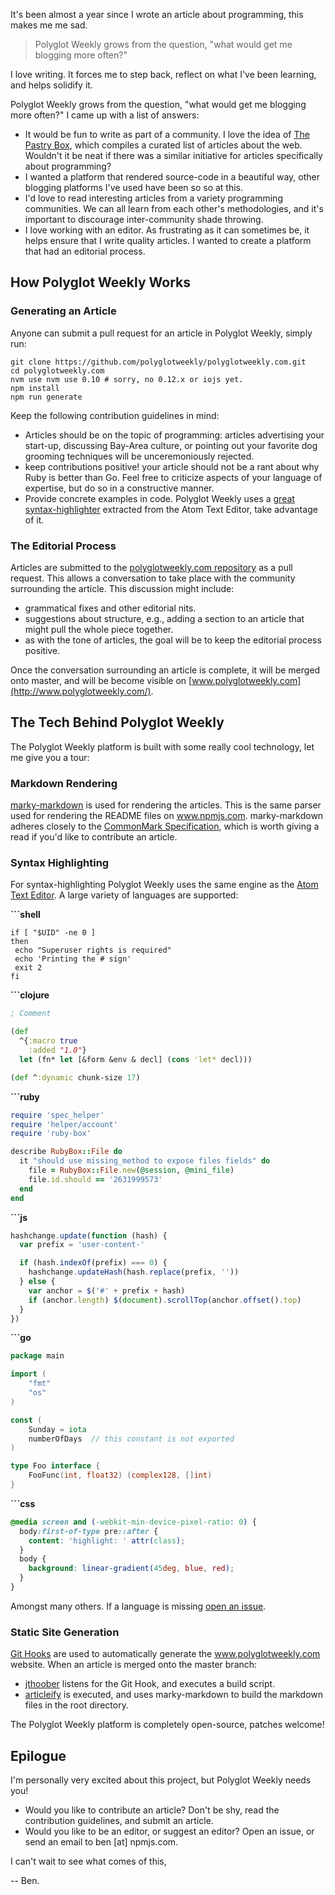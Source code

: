 <!--
headline: Introducing polyglotweekly.com
description: introducing the Polyglot Weekly project
author: Ben Coe
datePublished: 2015-04-05
twitter: benjamincoe
github: bcoe
-->

It's been almost a year since I wrote an article about programming, this makes me me sad.

> Polyglot Weekly grows from the question, "what would get me blogging more often?"

I love writing. It forces me to step back, reflect on what I've been learning, and helps solidify it.

Polyglot Weekly grows from the question, "what would get me blogging more often?" I came up with a list of answers:

* It would be fun to write as part of a community. I love the idea of
  [The Pastry Box](https://twitter.com/thepastrybox), which compiles a curated list of articles about the web. Wouldn't it be neat if there was a similar initiative for articles specifically about programming?
* I wanted a platform that rendered source-code in a beautiful way,
  other blogging platforms I've used have been so so at this.
* I'd love to read interesting articles from a variety programming communities.
  We can all learn from each other's methodologies, and it's important to discourage  inter-community shade throwing.
* I love working with an editor. As frustrating as it can sometimes be, it helps
  ensure that I write quality articles. I wanted to create a platform that
  had an editorial process.

## How Polyglot Weekly Works

### Generating an Article

Anyone can submit a pull request for an article in Polyglot Weekly, simply run:

```shell
git clone https://github.com/polyglotweekly/polyglotweekly.com.git
cd polyglotweekly.com
nvm use nvm use 0.10 # sorry, no 0.12.x or iojs yet.
npm install
npm run generate
```

Keep the following contribution guidelines in mind:

* Articles should be on the topic of programming: articles advertising your start-up,
  discussing Bay-Area culture, or pointing out your favorite dog grooming techniques will be unceremoniously rejected.
* keep contributions positive! your article should not be a rant about why
  Ruby is better than Go. Feel free to criticize aspects of your language
  of expertise, but do so in a constructive manner.
* Provide concrete examples in code. Polyglot Weekly uses a [great syntax-highlighter](https://github.com/atom/highlights) extracted from the Atom Text Editor, take advantage of it.

### The Editorial Process

Articles are submitted to the [polyglotweekly.com repository](https://github.com/polyglotweekly/polyglotweekly.com) as a pull request. This allows a conversation to take place with the community surrounding the article. This discussion might include:

* grammatical fixes and other editorial nits.
* suggestions about structure, e.g., adding a section to an article that might
  pull the whole piece together.
* as with the tone of articles, the goal will be to keep the editorial process positive.

Once the conversation surrounding an article is complete, it will be merged
onto master, and will be become visible on [www.polyglotweekly.com](http://www.polyglotweekly.com/).

## The Tech Behind Polyglot Weekly

The Polyglot Weekly platform is built with some really cool technology,
let me give you a tour:

### Markdown Rendering

[marky-markdown](https://www.npmjs.com/package/marky-markdown) is used for rendering the articles. This is the same parser used for rendering the README files
on www.npmjs.com. marky-markdown adheres closely to the [CommonMark Specification](http://spec.commonmark.org/), which is worth giving a read if
you'd like to contribute an article.

### Syntax Highlighting

For syntax-highlighting Polyglot Weekly uses the same engine as the [Atom Text Editor](https://atom.io/). A large variety of languages are supported:

**```shell**

```shell
if [ "$UID" -ne 0 ]
then
 echo "Superuser rights is required"
 echo 'Printing the # sign'
 exit 2
fi
```

**```clojure**

```clojure
; Comment

(def
  ^{:macro true
    :added "1.0"}
  let (fn* let [&form &env & decl] (cons 'let* decl)))

(def ^:dynamic chunk-size 17)
```

**```ruby**

```ruby
require 'spec_helper'
require 'helper/account'
require 'ruby-box'

describe RubyBox::File do
  it "should use missing_method to expose files fields" do
    file = RubyBox::File.new(@session, @mini_file)
    file.id.should == '2631999573'
  end
end
```

**```js**

```js
hashchange.update(function (hash) {
  var prefix = 'user-content-'

  if (hash.indexOf(prefix) === 0) {
    hashchange.updateHash(hash.replace(prefix, ''))
  } else {
    var anchor = $('#' + prefix + hash)
    if (anchor.length) $(document).scrollTop(anchor.offset().top)
  }
})
```

**```go**

```go
package main

import (
    "fmt"
    "os"
)

const (
    Sunday = iota
    numberOfDays  // this constant is not exported
)

type Foo interface {
    FooFunc(int, float32) (complex128, []int)
}
```

**```css**

```css
@media screen and (-webkit-min-device-pixel-ratio: 0) {
  body:first-of-type pre::after {
    content: 'highlight: ' attr(class);
  }
  body {
    background: linear-gradient(45deg, blue, red);
  }
}
```

Amongst many others. If a language is missing [open an issue](https://github.com/polyglotweekly/polyglotweekly.com/issues/new).

### Static Site Generation

[Git Hooks](https://help.github.com/articles/about-webhooks/) are used to
automatically generate the www.polyglotweekly.com website. When an article is
merged onto the master branch:

* [jthoober](https://www.npmjs.com/package/jthoober) listens for the Git Hook,
  and executes a build script.
* [articleify](https://www.npmjs.com/package/articleify) is executed, and uses
  marky-markdown to build the markdown files in the root directory.

The Polyglot Weekly platform is completely open-source, patches welcome!

## Epilogue

I'm personally very excited about this project, but Polyglot Weekly needs you!

* Would you like to contribute an article? Don't be shy, read the contribution
  guidelines, and submit an article.
* Would you like to be an editor, or suggest an editor? Open an issue, or send
  an email to ben [at] npmjs.com.

I can't wait to see what comes of this,

-- Ben.
